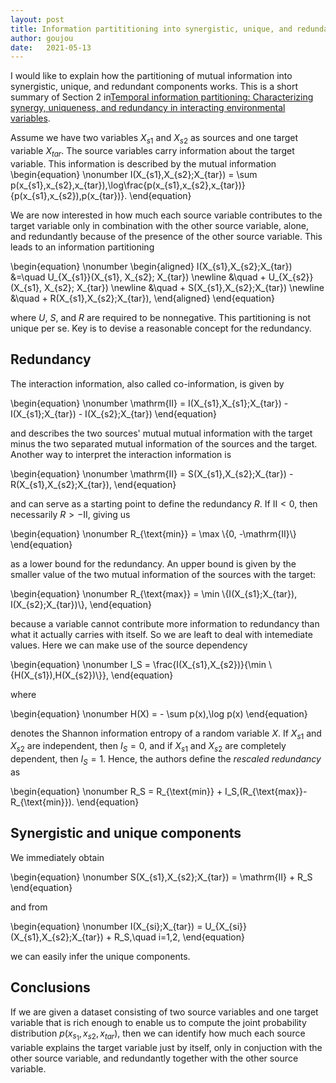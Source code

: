 ```yaml
---
layout: post
title: Information partititioning into synergistic, unique, and redundant components
author: goujou
date:   2021-05-13
---
```

I would like to explain how the partitioning of mutual information into synergistic, unique, and redundant components works.
This is a short summary of Section 2 in[Temporal information partitioning: Characterizing synergy, uniqueness, and redundancy in interacting environmental variables](http://doi.org/10.1002/2016WR020216).

Assume we have two variables $X_{s1}$ and $X_{s2}$ as sources and one target variable $X_{tar}$.
The source variables carry information about the target variable.
This information is described by the mutual information
\begin{equation}
    \nonumber
    I(X_{s1},X_{s2};X_{tar}) = \sum p(x_{s1},x_{s2},x_{tar})\,\log\frac{p(x_{s1},x_{s2},x_{tar})}{p(x_{s1},x_{s2})\,p(x_{tar})}.
\end{equation}

We are now interested in how much each source variable contributes to the target variable only in combination with the other source variable, alone, and redundantly because of the presence of the other source variable.
This leads to an information partitioning

\begin{equation}
    \nonumber
    \begin{aligned}
        I(X_{s1},X_{s2};X_{tar}) &=\quad U_{X_{s1}}(X_{s1}, X_{s2}; X_{tar}) \newline
        &\quad + U_{X_{s2}}(X_{s1}, X_{s2}; X_{tar}) \newline
        &\quad + S(X_{s1},X_{s2};X_{tar}) \newline
        &\quad + R(X_{s1},X_{s2};X_{tar}),
    \end{aligned}
\end{equation}

where $U$, $S$, and $R$ are required to be nonnegative.
This partitioning is not unique per se.
Key is to devise a reasonable concept for the redundancy.

## Redundancy
The interaction information, also called co-information, is given by

\begin{equation}
    \nonumber
    \mathrm{II} = I(X_{s1},X_{s1};X_{tar}) - I(X_{s1};X_{tar}) - I(X_{s2};X_{tar})
\end{equation}

and describes the two sources' mutual mutual information with the target minus the two separated mutual information of the sources and the target.
Another way to interpret the interaction information is

\begin{equation}
    \nonumber
    \mathrm{II} = S(X_{s1},X_{s2};X_{tar}) - R(X_{s1},X_{s2};X_{tar}),
\end{equation}

and can serve as a starting point to define the redundancy $R$.
If $\mathrm{II}<0$, then necessarily $R>-\mathrm{II}$, giving us

\begin{equation}
    \nonumber
    R_{\text{min}} = \max \\{0, -\mathrm{II}\\}
\end{equation}

as a lower bound for the redundancy.
An upper bound is given by the smaller value of the two mutual information of the sources with the target:

\begin{equation}
    \nonumber
    R_{\text{max}} = \min \\{I(X_{s1};X_{tar}), I(X_{s2};X_{tar})\\},
\end{equation}

because a variable cannot contribute more information to redundancy than what it actually carries with itself.
So we are leaft to deal with intemediate values.
Here we can make use of the source dependency

\begin{equation}
    \nonumber
    I_S = \frac{I(X_{s1},X_{s2})}{\min \\{H(X_{s1}),H(X_{s2})\\}},
\end{equation}

where 

\begin{equation}
    \nonumber
    H(X) = - \sum p(x)\,\log p(x)
\end{equation}

denotes the Shannon information entropy of a random variable $X$.
If $X_{s1}$ and $X_{s2}$ are independent, then $I_S=0$, and if $X_{s1}$ and $X_{s2}$ are completely dependent, then $I_S=1$.
Hence, the authors define the *rescaled redundancy* as

\begin{equation}
    \nonumber
    R_S = R_{\text{min}} + I_S\,(R_{\text{max}}-R_{\text{min}}).
\end{equation}

## Synergistic and unique components
We immediately obtain

\begin{equation}
    \nonumber
    S(X_{s1},X_{s2};X_{tar}) = \mathrm{II} + R_S
\end{equation}

and from

\begin{equation}
    \nonumber
    I(X_{si};X_{tar}) = U_{X_{si}}(X_{s1},X_{s2};X_{tar}) + R_S,\quad i=1,2,
\end{equation}

we can easily infer the unique components.

## Conclusions

If we are given a dataset consisting of two source variables and one target variable that is rich enough to enable us to compute the joint probability distribution $p(x_{s_1},x_{s2},x_{tar})$, then we can identify how much each source variable explains the target variable just by itself, only in conjuction with the other source variable, and redundantly together with the other source variable.

